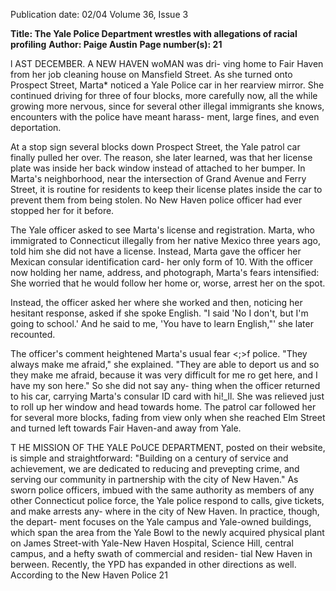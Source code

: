 Publication date: 02/04
Volume 36, Issue 3

**Title: The Yale Police Department wrestles with allegations of racial profiling**
**Author: Paige Austin**
**Page number(s): 21**

l
AST DECEMBER. A NEW HAVEN woMAN was dri-
ving home to Fair Haven from her job cleaning 
house on Mansfield Street. As she turned 
onto Prospect Street, Marta* noticed a Yale Police car 
in her rearview mirror. She continued driving for three 
of four blocks, more carefully now, all the while growing 
more nervous, since for several other illegal immigrants 
she knows, encounters with the police have meant harass-
ment, large fines, and even deportation. 

At a stop sign several blocks down Prospect Street, the 
Yale patrol car finally pulled her over. The reason, she later 
learned, was that her license plate was inside her back window 
instead of attached to her bumper. In Marta's neighborhood, near 
the intersection of Grand Avenue and Ferry Street, it is routine for 
residents to keep their license plates inside the car to prevent them 
from being stolen. No New Haven police officer had ever stopped 
her for it before. 

The Yale officer asked to see Marta's license and registration. 
Marta, who immigrated to Connecticut illegally from her native 
Mexico three years ago, told him she did not have a license. Instead, 
Marta gave the officer her Mexican consular identification card-
her only form of 10. With the officer now holding her name, 
address, and photograph, Marta's fears intensified: She worried that 
he would follow her home or, worse, arrest her on the spot. 

Instead, the officer asked her where she worked and then, 
noticing her hesitant response, asked if she spoke English. "I said 
'No I don't, but I'm going to school.' And he said to me, 'You have 
to learn English,"' she later recounted. 

The officer's comment heightened Marta's usual fear <;>f police. 
"They always make me afraid," she explained. "They are able to 
deport us and so they make me afraid, because it was very difficult 
for me ro get here, and I have my son here." So she did not say any-
thing when the officer returned to his car, carrying Marta's consular 
ID card with hi!_ll. She was relieved just to roll up her window and 
head towards home. The patrol car followed her for several more 
blocks, fading from view only when she reached Elm Street and 
turned left towards Fair Haven-and away from Yale. 

T
HE MISSION OF THE YALE PoUCE DEPARTMENT, posted on their 
website, is simple and straightforward: "Building on a century 
of service and achievement, we are dedicated to reducing and 
prevepting crime, and serving our community in partnership with 
the city of New Haven." As sworn police officers, imbued with the 
same authority as members of any other Connecticut police force, 
the Yale police respond to calls, give tickets, and make arrests any-
where in the city of New Haven. In practice, though, the depart-
ment focuses on the Yale campus and Yale-owned buildings, which 
span the area from the Yale Bowl to the newly acquired physical 
plant on James Street-with Yale-New Haven Hospital, Science 
Hill, central campus, and a hefty swath of commercial and residen-
tial New Haven in berween. Recently, the YPD has expanded in 
other directions as well. According to the New Haven Police 
21